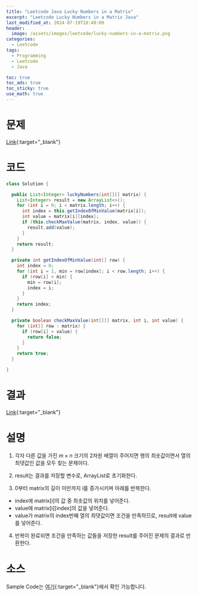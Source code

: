 ```yaml
---
title: "Leetcode Java Lucky Numbers in a Matrix"
excerpt: "Leetcode Lucky Numbers in a Matrix Java"
last_modified_at: 2024-07-19T18:40:00
header:
  image: /assets/images/leetcode/lucky-numbers-in-a-matrix.png
categories:
  - Leetcode
tags:
  - Programming
  - Leetcode
  - Java

toc: true
toc_ads: true
toc_sticky: true
use_math: true
---
```

# 문제
[Link](https://leetcode.com/problems/lucky-numbers-in-a-matrix/){:target="_blank"}

# 코드
```java
class Solution {

  public List<Integer> luckyNumbers(int[][] matrix) {
    List<Integer> result = new ArrayList<>();
    for (int i = 0; i < matrix.length; i++) {
      int index = this.getIndexOfMinValue(matrix[i]);
      int value = matrix[i][index];
      if (this.checkMaxValue(matrix, index, value)) {
        result.add(value);
      }
    }
    return result;
  }

  private int getIndexOfMinValue(int[] row) {
    int index = 0;
    for (int i = 1, min = row[index]; i < row.length; i++) {
      if (row[i] < min) {
        min = row[i];
        index = i;
      }
    }
    return index;
  }

  private boolean checkMaxValue(int[][] matrix, int i, int value) {
    for (int[] row : matrix) {
      if (row[i] > value) {
        return false;
      }
    }
    return true;
  }

}
```

# 결과
[Link](https://leetcode.com/problems/lucky-numbers-in-a-matrix/submissions/1326095011/){:target="_blank"}

# 설명
1. 각자 다른 값을 가진 $m \times n$ 크기의 2차원 배열이 주어지면 행의 최솟값이면서 열의 최댓값인 값을 모두 찾는 문제이다.

2. result는 결과를 저장할 변수로, ArrayList로 초기화한다.

3. 0부터 matrix의 길이 미만까지 i를 증가시키며 아래를 반복한다.
- index에 matrix[i]의 값 중 최솟값의 위치를 넣어준다.
- value에 matrix[i][index]의 값을 넣어준다.
- value가 matrix의 index번째 열의 최댓값이면 조건을 만족하므로, result에 value를 넣어준다.

4. 반복이 완료되면 조건을 만족하는 값들을 저장한 result를 주어진 문제의 결과로 반환한다.

# 소스
Sample Code는 [여기](https://github.com/GracefulSoul/leetcode/blob/master/src/main/java/gracefulsoul/problems/LuckyNumbersInAMatrix.java){:target="_blank"}에서 확인 가능합니다.